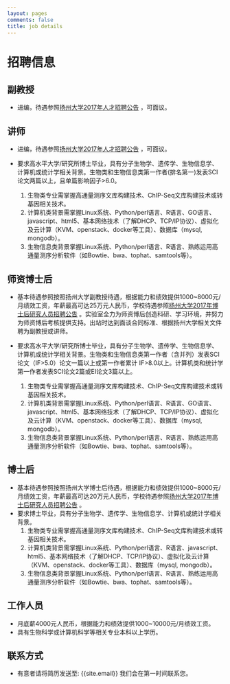 ```yaml
---
layout: pages
comments: false
title: job details
---
```

# 招聘信息

## 副教授
* 进编，待遇参照[扬州大学2017年人才招聘公告](http://rsc.yzu.edu.cn/art/2017/3/16/art_37594_546570.html) ，可面议。

## 讲师
* 进编，待遇参照[扬州大学2017年人才招聘公告](http://rsc.yzu.edu.cn/art/2017/3/16/art_37594_546570.html) ，可面议。
* 要求高水平大学/研究所博士毕业，具有分子生物学、遗传学、生物信息学、计算机或统计学相关背景。生物类和生物信息类第一作者(排名第一)发表SCI论文两篇以上，且单篇影响因子>6.0。

    1. 生物类专业需掌握高通量测序文库构建技术、ChIP-Seq文库构建技术或转基因相关技术。
    2. 计算机类背景需掌握Linux系统、Python/perl语言、R语言、GO语言、javascript、html5、基本网络技术（了解DHCP、TCP/IP协议）、虚拟化及云计算（KVM、openstack、docker等工具）、数据库（mysql, mongodb）。
    3. 生物信息类背景掌握Linux系统、Python/perl语言、R语言、熟练运用高通量测序分析软件（如Bowtie、bwa、tophat、samtools等）。

## 师资博士后
* 基本待遇参照按照扬州大学副教授待遇，根据能力和绩效提供1000~8000元/月绩效工资，年薪最高可达25万元人民币，学校待遇参照[扬州大学2017年博士后研究人员招聘公告](http://rsc.yzu.edu.cn/art/2017/3/16/art_37594_546571.html) 。实验室全力为师资博后创造科研、学习环境，并努力为师资博后考核提供支持。出站时达到面谈合同标准、根据扬州大学相关文件聘为副教授或讲师。
* 要求高水平大学/研究所博士毕业，具有分子生物学、遗传学、生物信息学、计算机或统计学相关背景。生物类和生物信息类第一作者（含并列）发表SCI论文（IF>5.0）论文一篇以上或第一作者累计 IF>8.0以上。计算机类和统计学第一作者发表SCI论文2篇或EI论文3篇以上。
    
    1. 生物类专业需掌握高通量测序文库构建技术、ChIP-Seq文库构建技术或转基因相关技术。
    2. 计算机类背景需掌握Linux系统、Python/perl语言、R语言、GO语言、javascript、html5、基本网络技术（了解DHCP、TCP/IP协议）、虚拟化及云计算（KVM、openstack、docker等工具）、数据库（mysql, mongodb）。
    3. 生物信息类背景掌握Linux系统、Python/perl语言、R语言、熟练运用高通量测序分析软件（如Bowtie、bwa、tophat、samtools等）。

## 博士后
* 基本待遇参照按照扬州大学博士后待遇，根据能力和绩效提供1000~8000元/月绩效工资，年薪最高可达20万元人民币，学校待遇参照[扬州大学2017年博士后研究人员招聘公告](http://rsc.yzu.edu.cn/art/2017/3/16/art_37594_546571.html) 。
* 要求博士毕业，具有分子生物学、遗传学、生物信息学、计算机或统计学相关背景。
    1. 生物类专业需掌握高通量测序文库构建技术、ChIP-Seq文库构建技术或转基因相关技术。
    2. 计算机类背景需掌握Linux系统、Python/perl语言、R语言、javascript、html5、基本网络技术（了解DHCP、TCP/IP协议）、虚拟化及云计算（KVM、openstack、docker等工具）、数据库（mysql, mongodb）。
    3. 生物信息类背景掌握Linux系统、Python/perl语言、R语言、熟练运用高通量测序分析软件（如Bowtie、bwa、tophat、samtools等）。

## 工作人员
* 月底薪4000元人民币，根据能力和绩效提供1000~10000元/月绩效工资。
* 具有生物科学或计算机科学等相关专业本科以上学历。

## 联系方式
* 有意者请将简历发送至: {{site.email}} 我们会在第一时间联系您。
